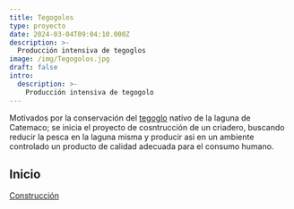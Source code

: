 ```yaml
---
title: Tegogolos
type: proyecto
date: 2024-03-04T09:04:10.000Z
description: >-
  Producción intensiva de tegoglos
image: /img/Tegogolos.jpg
draft: false
intro:
  description: >-
    Producción intensiva de tegogolo
---
```


Motivados por la conservación del [tegoglo](https://es.wikipedia.org/wiki/Pomacea) nativo de la laguna de Catemaco; se inicia el proyecto de cosntrucción de un criadero, buscando reducir la pesca en la laguna misma y producir asi en un ambiente controlado un producto de calidad adecuada para el consumo humano.


## Inicio

[Construcción](/post/tegogolos/inicio)
